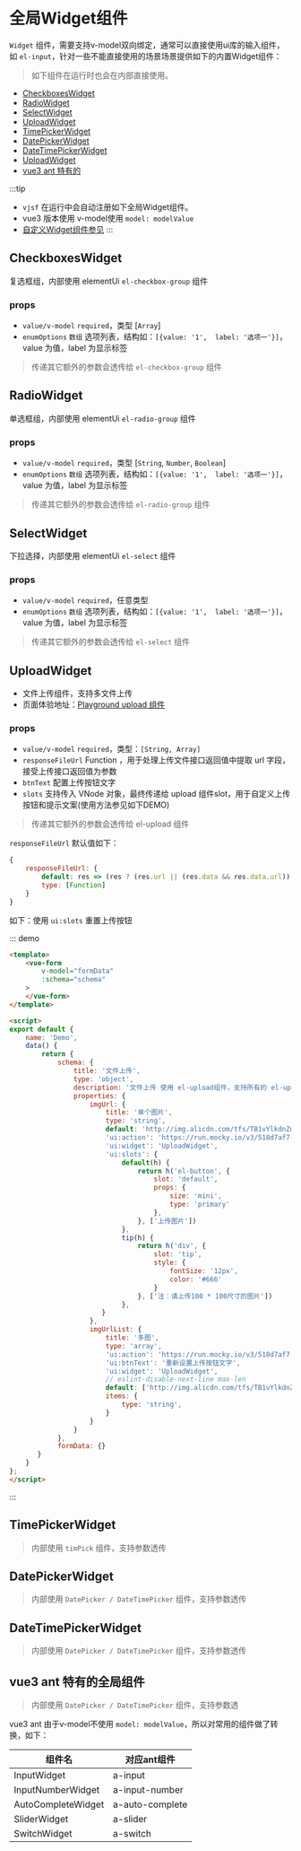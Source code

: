 # 全局Widget组件

`Widget` 组件，需要支持v-model双向绑定，通常可以直接使用ui库的输入组件，如 `el-input`，针对一些不能直接使用的场景场景提供如下的内置Widget组件：

> 如下组件在运行时也会在内部直接使用。

* [CheckboxesWidget](#checkboxeswidget)
* [RadioWidget](#radiowidget)
* [SelectWidget](#selectwidget)
* [UploadWidget](#uploadwidget)
* [TimePickerWidget](#timepickerwidget)
* [DatePickerWidget](#datepickerwidget)
* [DateTimePickerWidget](#datetimepickerwidget)
* [UploadWidget](#uploadwidget)
* [vue3 ant 特有的](#vue3-ant-特有的)


:::tip
* `vjsf` 在运行中会自动注册如下全局Widget组件。
* vue3 版本使用 v-model使用 `model: modelValue`
* [自定义Widget组件参见](/zh/guide/adv-config.html#自定义widget)
:::

## CheckboxesWidget
复选框组，内部使用 elementUi `el-checkbox-group` 组件

### props
* `value/v-model` `required`，类型 [`Array`]
* `enumOptions` `数组` 选项列表，结构如：`[{value: '1',  label: '选项一'}]`，value 为值，label 为显示标签

> 传递其它额外的参数会透传给 `el-checkbox-group` 组件

## RadioWidget
单选框组，内部使用 elementUi `el-radio-group` 组件

### props
* `value/v-model` `required`，类型 [`String`, `Number`, `Boolean`]
* `enumOptions` `数组` 选项列表，结构如：`[{value: '1',  label: '选项一'}]`，value 为值，label 为显示标签

> 传递其它额外的参数会透传给 `el-radio-group` 组件

## SelectWidget
下拉选择，内部使用 elementUi `el-select` 组件

### props
* `value/v-model` `required`，任意类型
* `enumOptions` `数组` 选项列表，结构如：`[{value: '1',  label: '选项一'}]`，value 为值，label 为显示标签

> 传递其它额外的参数会透传给 `el-select` 组件

## UploadWidget
* 文件上传组件，支持多文件上传
* 页面体验地址：[Playground upload 组件](https://form.lljj.me/#/demo?type=Upload)

### props
* `value/v-model` `required`，类型：`[String, Array]`
* `responseFileUrl` Function ，用于处理上传文件接口返回值中提取 url 字段，接受上传接口返回值为参数
* `btnText` 配置上传按钮文字
* `slots` 支持传入 VNode 对象，最终传递给 upload 组件slot，用于自定义上传按钮和提示文案(使用方法参见如下DEMO)

> 传递其它额外的参数会透传给 el-upload 组件

`responseFileUrl` 默认值如下：
```js
{
    responseFileUrl: {
        default: res => (res ? (res.url || (res.data && res.data.url)) : ''),
        type: [Function]
    }
}
```

如下：使用 `ui:slots` 重置上传按钮

::: demo
```html
<template>
    <vue-form
        v-model="formData"
        :schema="schema"
    >
    </vue-form>
</template>

<script>
export default {
    name: 'Demo',
    data() {
        return {
            schema: {
                title: '文件上传',
                type: 'object',
                description: '文件上传 使用 el-upload组件，支持所有的 el-upload 参数，<br/>slot 可以通过 slots参数传入数组VNode list',
                properties: {
                    imgUrl: {
                        title: '单个图片',
                        type: 'string',
                        default: 'http://img.alicdn.com/tfs/TB1vYlkdnZmx1VjSZFGXXax2XXa-468-644.jpg_320x5000q100.jpg_.webp',
                        'ui:action': 'https://run.mocky.io/v3/518d7af7-204f-45ab-9628-a6e121dab8ca',
                        'ui:widget': 'UploadWidget',
                        'ui:slots': {
                            default(h) {
                                return h('el-button', {
                                    slot: 'default',
                                    props: {
                                        size: 'mini',
                                        type: 'primary'
                                    },
                                }, ['上传图片'])
                            },
                            tip(h) {
                                return h('div', {
                                    slot: 'tip',
                                    style: {
                                        fontSize: '12px',
                                        color: '#666'
                                    }
                                }, ['注：请上传100 * 100尺寸的图片'])
                            },
                       }
                    },
                    imgUrlList: {
                        title: '多图',
                        type: 'array',
                        'ui:action': 'https://run.mocky.io/v3/518d7af7-204f-45ab-9628-a6e121dab8ca',
                        'ui:btnText': '重新设置上传按钮文字',
                        'ui:widget': 'UploadWidget',
                        // eslint-disable-next-line max-len
                        default: ['http://img.alicdn.com/tfs/TB1vYlkdnZmx1VjSZFGXXax2XXa-468-644.jpg_320x5000q100.jpg_.webp'],
                        items: {
                            type: 'string',
                        }
                    }
                }
            },
            formData: {}
       }
    }
};
</script>
```
:::

## TimePickerWidget
> 内部使用 `timPick` 组件，支持参数透传

## DatePickerWidget
> 内部使用 `DatePicker / DateTimePicker` 组件，支持参数透传

## DateTimePickerWidget
> 内部使用 `DatePicker / DateTimePicker` 组件，支持参数透传

## vue3 ant 特有的全局组件
> 内部使用 `DatePicker / DateTimePicker` 组件，支持参数透

vue3 ant 由于v-model不使用 `model: modelValue`，所以对常用的组件做了转换，如下：

| 组件名      | 对应ant组件 |
| ----------- | ----------- |
| InputWidget      | a-input       |
| InputNumberWidget   | a-input-number        |
| AutoCompleteWidget   | a-auto-complete        |
| SliderWidget   | a-slider        |
| SwitchWidget   | a-switch        |

